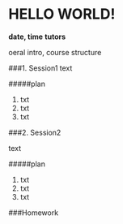 HELLO WORLD!
============
**date, time**
**tutors**

oeral intro, course structure

###1. Session1
text

#####plan
1. txt
2. txt
3. txt


###2. Session2

text

#####plan
1. txt
2. txt
3. txt

###Homework